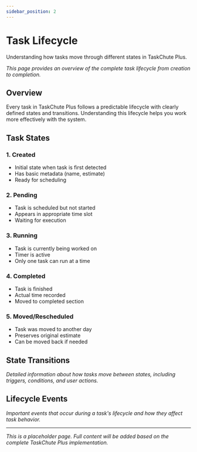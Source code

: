 ```yaml
---
sidebar_position: 2
---
```


# Task Lifecycle

Understanding how tasks move through different states in TaskChute Plus.

*This page provides an overview of the complete task lifecycle from creation to completion.*

## Overview

Every task in TaskChute Plus follows a predictable lifecycle with clearly defined states and transitions. Understanding this lifecycle helps you work more effectively with the system.

## Task States

### 1. Created
- Initial state when task is first detected
- Has basic metadata (name, estimate)
- Ready for scheduling

### 2. Pending
- Task is scheduled but not started
- Appears in appropriate time slot
- Waiting for execution

### 3. Running
- Task is currently being worked on
- Timer is active
- Only one task can run at a time

### 4. Completed
- Task is finished
- Actual time recorded
- Moved to completed section

### 5. Moved/Rescheduled
- Task was moved to another day
- Preserves original estimate
- Can be moved back if needed

## State Transitions

*Detailed information about how tasks move between states, including triggers, conditions, and user actions.*

## Lifecycle Events

*Important events that occur during a task's lifecycle and how they affect task behavior.*

---

*This is a placeholder page. Full content will be added based on the complete TaskChute Plus implementation.*